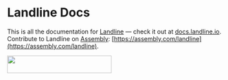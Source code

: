 # Landline Docs

This is all the documentation for [Landline](http://landline.io/) — check it out at [docs.landline.io](http://docs.landline.io). Contribute to Landline on [Assembly](http://assembly.com/): [https://assembly.com/landline](https://assembly.com/landline).

<a href='https://assembly.com/product_slug?utm_campaign=assemblage&utm_source=product_slug&utm_medium=flair_widget&utm_content=flag_with_text'><img src='https://treasure.assembly.com/assets/badges/flag_text-6cfc91728f9f0090d1688e4f0d41a639.svg' width=243px height=41px /></a>
